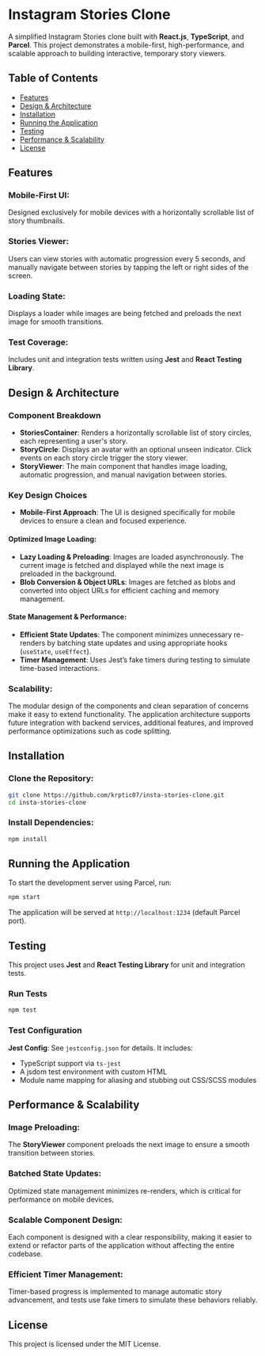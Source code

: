 # Instagram Stories Clone

A simplified Instagram Stories clone built with **React.js**, **TypeScript**, and **Parcel**. This project demonstrates a mobile-first, high-performance, and scalable approach to building interactive, temporary story viewers.

## Table of Contents

- [Features](#features)
- [Design & Architecture](#design--architecture)
- [Installation](#installation)
- [Running the Application](#running-the-application)
- [Testing](#testing)
- [Performance & Scalability](#performance--scalability)
- [License](#license)

## Features

### Mobile-First UI:

Designed exclusively for mobile devices with a horizontally scrollable list of story thumbnails.

### Stories Viewer:

Users can view stories with automatic progression every 5 seconds, and manually navigate between stories by tapping the left or right sides of the screen.

### Loading State:

Displays a loader while images are being fetched and preloads the next image for smooth transitions.

### Test Coverage:

Includes unit and integration tests written using **Jest** and **React Testing Library**.

## Design & Architecture

### Component Breakdown

- **StoriesContainer**: Renders a horizontally scrollable list of story circles, each representing a user's story.
- **StoryCircle**: Displays an avatar with an optional unseen indicator. Click events on each story circle trigger the story viewer.
- **StoryViewer**: The main component that handles image loading, automatic progression, and manual navigation between stories.

### Key Design Choices

- **Mobile-First Approach**: The UI is designed specifically for mobile devices to ensure a clean and focused experience.

#### Optimized Image Loading:

- **Lazy Loading & Preloading**: Images are loaded asynchronously. The current image is fetched and displayed while the next image is preloaded in the background.
- **Blob Conversion & Object URLs**: Images are fetched as blobs and converted into object URLs for efficient caching and memory management.

#### State Management & Performance:

- **Efficient State Updates**: The component minimizes unnecessary re-renders by batching state updates and using appropriate hooks (`useState`, `useEffect`).
- **Timer Management**: Uses Jest’s fake timers during testing to simulate time-based interactions.

### Scalability:

The modular design of the components and clean separation of concerns make it easy to extend functionality. The application architecture supports future integration with backend services, additional features, and improved performance optimizations such as code splitting.

## Installation

### Clone the Repository:

```bash
git clone https://github.com/krptic07/insta-stories-clone.git
cd insta-stories-clone
```

### Install Dependencies:

```bash
npm install
```

## Running the Application

To start the development server using Parcel, run:

```bash
npm start
```

The application will be served at `http://localhost:1234` (default Parcel port).

## Testing

This project uses **Jest** and **React Testing Library** for unit and integration tests.

### Run Tests

```bash
npm test
```

### Test Configuration

**Jest Config**: See `jestconfig.json` for details. It includes:

- TypeScript support via `ts-jest`
- A jsdom test environment with custom HTML
- Module name mapping for aliasing and stubbing out CSS/SCSS modules

## Performance & Scalability

### Image Preloading:

The **StoryViewer** component preloads the next image to ensure a smooth transition between stories.

### Batched State Updates:

Optimized state management minimizes re-renders, which is critical for performance on mobile devices.

### Scalable Component Design:

Each component is designed with a clear responsibility, making it easier to extend or refactor parts of the application without affecting the entire codebase.

### Efficient Timer Management:

Timer-based progress is implemented to manage automatic story advancement, and tests use fake timers to simulate these behaviors reliably.

## License

This project is licensed under the MIT License.

